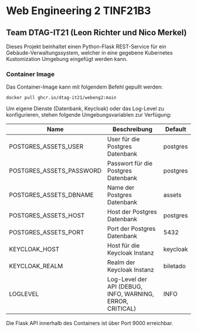 # Web Engineering 2 TINF21B3
## Team DTAG-IT21 (Leon Richter und Nico Merkel)

Dieses Projekt beinhaltet einen Python-Flask REST-Service für ein Gebäude-Verwaltungssystem, welcher in eine gegebene Kubernetes Kustomization Umgebung
eingefügt werden kann.
### Container Image
Das Container-Image kann mit folgendem Befehl gepullt werden:
~~~commandline
docker pull ghcr.io/dtag-it21/webeng2:main
~~~
Um eigene Dienste (Datenbank, Keycloak) oder das Log-Level zu konfigurieren, 
stehen folgende Umgebungsvariablen zur Verfügung:

| Name                     | Beschreibung                                              | Default  |
|--------------------------|-----------------------------------------------------------|----------|
| POSTGRES_ASSETS_USER     | User für die Postgres Datenbank  	                        | postgres |
| POSTGRES_ASSETS_PASSWORD | Passwort für die Postgres Datenbank  	                    | postgres |
| POSTGRES_ASSETS_DBNAME   | Name der Postgres Datenbank  	                            | assets   |
| POSTGRES_ASSETS_HOST     | Host der Postgres Datenbank  	                            | postgres |
| POSTGRES_ASSETS_PORT     | Port der Postgres Datenbank  	                            | 5432     |
| KEYCLOAK_HOST            | Host für die Keycloak Instanz    	                        | keycloak |
| KEYCLOAK_REALM           | Realm der Keycloak Instanz   	                            | biletado |
| LOGLEVEL                 | Log-Level der API (DEBUG, INFO, WARNING, ERROR, CRITICAL) | INFO     |

Die Flask API innerhalb des Containers ist über Port 9000 erreichbar.